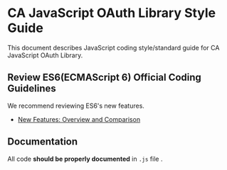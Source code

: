 # CA JavaScript OAuth Library Style Guide

This document describes JavaScript coding style/standard guide for CA JavaScript OAuth Library. 

## Review ES6(ECMAScript 6) Official Coding Guidelines

We recommend reviewing ES6's new features.

* [New Features: Overview and Comparison](http://es6-features.org/)

## Documentation

All code **should be properly documented** in `.js` file .
